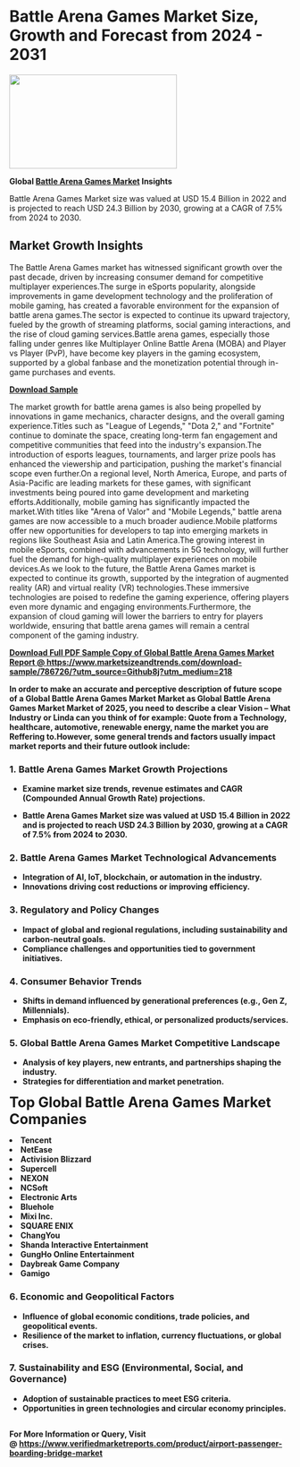 <H1>Battle Arena Games Market Size, Growth and Forecast from 2024 - 2031</H1><img class="aligncenter size-medium wp-image-584254" src="https://thirdeyenews.in/wp-content/uploads/2024/09/Global-Market-Research-300x168.jpeg" alt="" width="300" height="168" /><p><strong>Global&nbsp;<a href="https://www.marketsizeandtrends.com/download-sample/786726/?utm_source=Github8j?utm_medium=218">Battle Arena Games Market</a> Insights</strong></p><p>Battle Arena Games Market size was valued at USD 15.4 Billion in 2022 and is projected to reach USD 24.3 Billion by 2030, growing at a CAGR of 7.5% from 2024 to 2030.</p><p><h2>Market Growth Insights</h2> <p>The Battle Arena Games market has witnessed significant growth over the past decade, driven by increasing consumer demand for competitive multiplayer experiences.The surge in eSports popularity, alongside improvements in game development technology and the proliferation of mobile gaming, has created a favorable environment for the expansion of battle arena games.The sector is expected to continue its upward trajectory, fueled by the growth of streaming platforms, social gaming interactions, and the rise of cloud gaming services.Battle arena games, especially those falling under genres like Multiplayer Online Battle Arena (MOBA) and Player vs Player (PvP), have become key players in the gaming ecosystem, supported by a global fanbase and the monetization potential through in-game purchases and events.</p> <p><strong><a href="download_link">Download Sample</a></strong></p> <p>The market growth for battle arena games is also being propelled by innovations in game mechanics, character designs, and the overall gaming experience.Titles such as "League of Legends," "Dota 2," and "Fortnite" continue to dominate the space, creating long-term fan engagement and competitive communities that feed into the industry's expansion.The introduction of esports leagues, tournaments, and larger prize pools has enhanced the viewership and participation, pushing the market's financial scope even further.On a regional level, North America, Europe, and parts of Asia-Pacific are leading markets for these games, with significant investments being poured into game development and marketing efforts.Additionally, mobile gaming has significantly impacted the market.With titles like "Arena of Valor" and "Mobile Legends," battle arena games are now accessible to a much broader audience.Mobile platforms offer new opportunities for developers to tap into emerging markets in regions like Southeast Asia and Latin America.The growing interest in mobile eSports, combined with advancements in 5G technology, will further fuel the demand for high-quality multiplayer experiences on mobile devices.As we look to the future, the Battle Arena Games market is expected to continue its growth, supported by the integration of augmented reality (AR) and virtual reality (VR) technologies.These immersive technologies are poised to redefine the gaming experience, offering players even more dynamic and engaging environments.Furthermore, the expansion of cloud gaming will lower the barriers to entry for players worldwide, ensuring that battle arena games will remain a central component of the gaming industry.<p><strong><a href="get_more_link"></p><p><span class=""><strong>Download Full PDF Sample Copy of Global Battle Arena Games Market Report</strong> @ <a href="https://www.marketsizeandtrends.com/download-sample/786726/?utm_source=Github8j?utm_medium=218" target="_blank">https://www.marketsizeandtrends.com/download-sample/786726/?utm_source=Github8j?utm_medium=218</a></span></p><p>In order to make an accurate and perceptive description of future scope of a Global&nbsp;Battle Arena Games Market Market as Global&nbsp;Battle Arena Games Market Market of 2025, you need to describe a clear Vision &ndash; What Industry or Linda can you think of for example: Quote from a Technology, healthcare, automotive, renewable energy, name the market you are Reffering to.However, some general trends and factors usually impact market reports and their future outlook include:</p><h3>1.&nbsp;<strong>Battle Arena Games Market Growth Projections</strong></h3><ul><li>Examine market size trends, revenue estimates and CAGR (Compounded Annual Growth Rate) projections.</li><li><p>Battle Arena Games Market size was valued at USD 15.4 Billion in 2022 and is projected to reach USD 24.3 Billion by 2030, growing at a CAGR of 7.5% from 2024 to 2030.</p></li></ul><h3>2.&nbsp;<strong>Battle Arena Games Market Technological Advancements</strong></h3><ul><li>Integration of AI, IoT, blockchain, or automation in the industry.</li><li>Innovations driving cost reductions or improving efficiency.</li></ul><h3>3.&nbsp;<strong>Regulatory and Policy Changes</strong></h3><ul><li>Impact of global and regional regulations, including sustainability and carbon-neutral goals.</li><li>Compliance challenges and opportunities tied to government initiatives.</li></ul><h3>4.&nbsp;<strong>Consumer Behavior Trends</strong></h3><ul><li>Shifts in demand influenced by generational preferences (e.g., Gen Z, Millennials).</li><li>Emphasis on eco-friendly, ethical, or personalized products/services.</li></ul><h3>5.&nbsp;<strong>Global Battle Arena Games Market Competitive Landscape</strong></h3><ul><li>Analysis of key players, new entrants, and partnerships shaping the industry.</li><li>Strategies for differentiation and market penetration.</li></ul><p data-pm-slice="1 1 []"><span style="color: inherit; font-family: inherit; font-size: 25px;">Top Global Battle Arena Games Market Companies</span></p><div class="" data-test-id=""><p><li>Tencent</li><li> NetEase</li><li> Activision Blizzard</li><li> Supercell</li><li> NEXON</li><li> NCSoft</li><li> Electronic Arts</li><li> Bluehole</li><li> Mixi Inc.</li><li> SQUARE ENIX</li><li> ChangYou</li><li> Shanda Interactive Entertainment</li><li> GungHo Online Entertainment</li><li> Daybreak Game Company</li><li> Gamigo</li></p></div><h3>6.&nbsp;<strong>Economic and Geopolitical Factors</strong></h3><ul><li>Influence of global economic conditions, trade policies, and geopolitical events.</li><li>Resilience of the market to inflation, currency fluctuations, or global crises.</li></ul><h3>7.&nbsp;<strong>Sustainability and ESG (Environmental, Social, and Governance)</strong></h3><ul><li>Adoption of sustainable practices to meet ESG criteria.</li><li>Opportunities in green technologies and circular economy principles.</li></ul><h2><strong style="font-size: 14px;">For More Information or Query, Visit @&nbsp;</strong><a style="background-color: #ffffff; font-size: 14px;" href="https://www.marketsizeandtrends.com/report/battle-arena-games-market/" target="_blank">https://www.verifiedmarketreports.com/product/airport-passenger-boarding-bridge-market</a></h2>